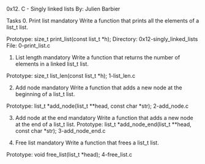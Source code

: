 0x12. C - Singly linked lists
 By: Julien Barbier

Tasks
0. Print list
mandatory
Write a function that prints all the elements of a list_t list.

Prototype: size_t print_list(const list_t *h);
Directory: 0x12-singly_linked_lists
File: 0-print_list.c


1. List length
mandatory
Write a function that returns the number of elements in a linked list_t list.

Prototype: size_t list_len(const list_t *h);
1-list_len.c


2. Add node
mandatory
Write a function that adds a new node at the beginning of a list_t list.

Prototype: list_t *add_node(list_t **head, const char *str);
2-add_node.c


3. Add node at the end
mandatory
Write a function that adds a new node at the end of a list_t list.
Prototype: list_t *add_node_end(list_t **head, const char *str);
3-add_node_end.c


4. Free list
mandatory
Write a function that frees a list_t list.

Prototype: void free_list(list_t *head);
4-free_list.c


